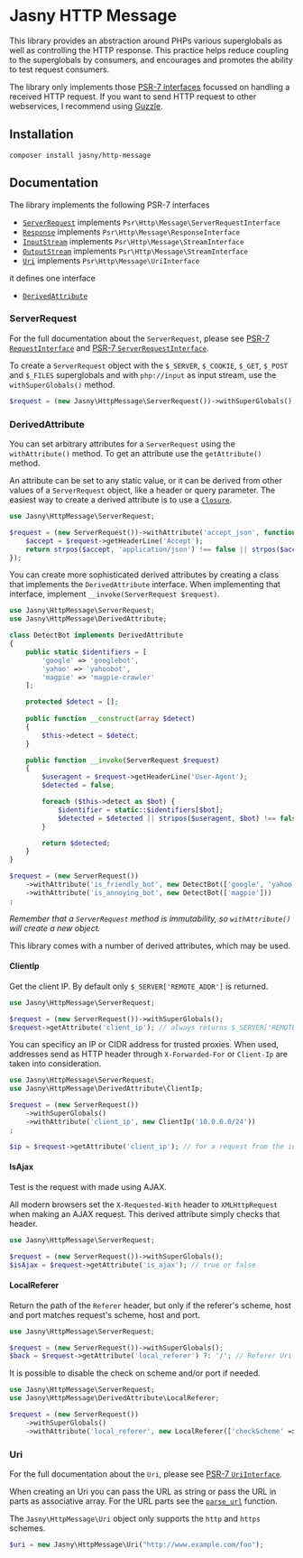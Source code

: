 # Jasny HTTP Message

This library provides an abstraction around PHPs various superglobals as well as controlling the HTTP response. This
practice helps reduce coupling to the superglobals by consumers, and encourages and promotes the ability to test request
consumers.

The library only implements those [PSR-7 interfaces](http://www.php-fig.org/psr/psr-7/) focussed on handling a received
HTTP request. If you want to send HTTP request to other webservices, I recommend using
[Guzzle](http://docs.guzzlephp.org/).


## Installation

    composer install jasny/http-message


## Documentation

The library implements the following PSR-7 interfaces

 * [`ServerRequest`](#ServerRequest) implements `Psr\Http\Message\ServerRequestInterface`
 * [`Response`](#Response) implements `Psr\Http\Message\ResponseInterface`
 * [`InputStream`](#InputStream) implements `Psr\Http\Message\StreamInterface`
 * [`OutputStream`](#OutputStream) implements `Psr\Http\Message\StreamInterface`
 * [`Uri`](#Uri) implements `Psr\Http\Message\UriInterface`

it defines one interface

 * [`DerivedAttribute`](#DerivedAttribute)

### ServerRequest

For the full documentation about the `ServerRequest`, please see
[PSR-7 `RequestInterface`](http://www.php-fig.org/psr/psr-7/#3-2-psr-http-message-requestinterface) and
[PSR-7 `ServerRequestInterface`](http://www.php-fig.org/psr/psr-7/#3-2-1-psr-http-message-serverrequestinterface).

To create a `ServerRequest` object with the `$_SERVER`, `$_COOKIE`, `$_GET`, `$_POST` and `$_FILES` superglobals and
with `php://input` as input stream, use the `withSuperGlobals()` method.

```php
$request = (new Jasny\HttpMessage\ServerRequest())->withSuperGlobals();
```


### DerivedAttribute

You can set arbitrary attributes for a `ServerRequest` using the `withAttribute()` method. To get an attribute use the
`getAttribute()` method.

An attribute can be set to any static value, or it can be derived from other values of a `ServerRequest` object, like a
header or query parameter. The easiest way to create a derived attribute is to use a
[`Closure`](http://www.php.net/closure).

```php
use Jasny\HttpMessage\ServerRequest;

$request = (new ServerRequest())->withAttribute('accept_json', function(ServerRequest $request) {
    $accept = $request->getHeaderLine('Accept');
    return strpos($accept, 'application/json') !== false || strpos($accept, '*/*') !== false;
});
```

You can create more sophisticated derived attributes by creating a class that implements the `DerivedAttribute`
interface. When implementing that interface, implement `__invoke(ServerRequest $request)`. 

```php
use Jasny\HttpMessage\ServerRequest;
use Jasny\HttpMessage\DerivedAttribute;

class DetectBot implements DerivedAttribute
{
    public static $identifiers = [
        'google' => 'googlebot',
        'yahoo' => 'yahoobot',
        'magpie' => 'magpie-crawler'
    ];

    protected $detect = [];
    
    public function __construct(array $detect)
    {
        $this->detect = $detect;
    }

    public function __invoke(ServerRequest $request)
    {
        $useragent = $request->getHeaderLine('User-Agent');
        $detected = false;

        foreach ($this->detect as $bot) {
            $identifier = static::$identifiers[$bot];
            $detected = $detected || stripos($useragent, $bot) !== false;
        }

        return $detected;
    }
}

$request = (new ServerRequest())
    ->withAttribute('is_friendly_bot', new DetectBot(['google', 'yahoo']))
    ->withAttribute('is_annoying_bot', new DetectBot(['magpie']))
;
```

_Remember that a `ServerRequest` method is immutability, so `withAttribute()` will create a new object._

This library comes with a number of derived attributes, which may be used.

#### ClientIp

Get the client IP. By default only `$_SERVER['REMOTE_ADDR']` is returned.

```php
use Jasny\HttpMessage\ServerRequest;

$request = (new ServerRequest())->withSuperGlobals();
$request->getAttribute('client_ip'); // always returns $_SERVER['REMOTE_ADDR']
```

You can specificy an IP or CIDR address for trusted proxies. When used, addresses send as HTTP header through
`X-Forwarded-For` or `Client-Ip` are taken into consideration.

```php
use Jasny\HttpMessage\ServerRequest;
use Jasny\HttpMessage\DerivedAttribute\ClientIp;

$request = (new ServerRequest())
    ->withSuperGlobals()
    ->withAttribute('client_ip', new ClientIp('10.0.0.0/24'))
;

$ip = $request->getAttribute('client_ip'); // for a request from the internal network, use the `X-Forwarded-For` header
```

#### IsAjax

Test is the request with made using AJAX.

All modern browsers set the `X-Requested-With` header to `XMLHttpRequest` when making an AJAX request. This derived
attribute simply checks that header.

```php
use Jasny\HttpMessage\ServerRequest;

$request = (new ServerRequest())->withSuperGlobals();
$isAjax = $request->getAttribute('is_ajax'); // true or false
```

#### LocalReferer

Return the path of the `Referer` header, but only if the referer's scheme, host and port matches request's scheme, host
and port.

```php
use Jasny\HttpMessage\ServerRequest;

$request = (new ServerRequest())->withSuperGlobals();
$back = $request->getAttribute('local_referer') ?: '/'; // Referer Uri path, defaults to `/` for no or external referer
```

It is possible to disable the check on scheme and/or port if needed.

```php
use Jasny\HttpMessage\ServerRequest;
use Jasny\HttpMessage\DerivedAttribute\LocalReferer;

$request = (new ServerRequest())
    ->withSuperGlobals()
    ->withAttribute('local_referer', new LocalReferer(['checkScheme' => false, 'checkPort' => false]));
```


### Uri

For the full documentation about the `Uri`, please see
[PSR-7 `UriInterface`](http://www.php-fig.org/psr/psr-7/#3-5-psr-http-message-uriinterface).

When creating an Uri you can pass the URL as string or pass the URL in parts as associative array. For the URL parts
see the [`parse_url`](http://www.php.net/parse_url) function.

The `Jasny\HttpMessage\Uri` object only supports the `http` and `https` schemes.

```php
$uri = new Jasny\HttpMessage\Uri("http://www.example.com/foo");
```
